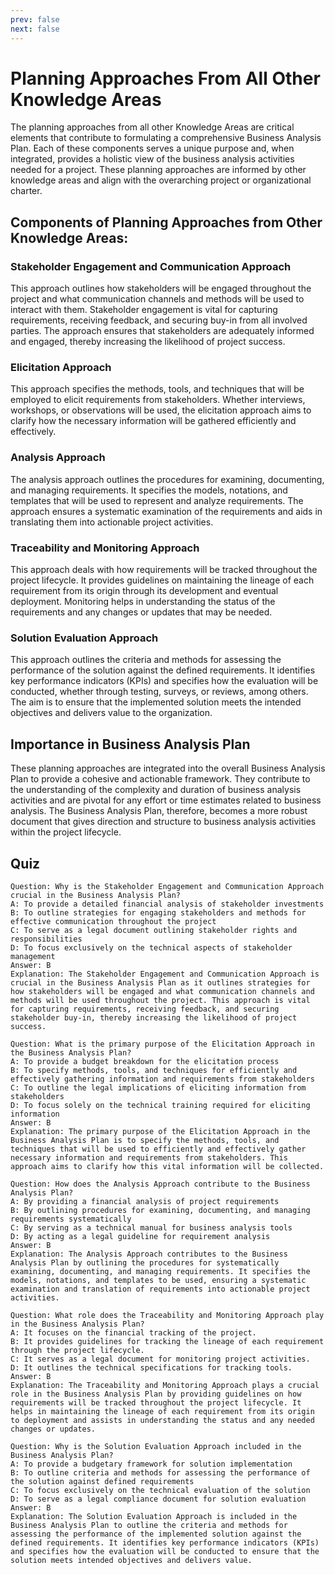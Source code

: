 ```yaml
---
prev: false
next: false
---
```


# Planning Approaches From All Other Knowledge Areas

The planning approaches from all other Knowledge Areas are critical elements that contribute to formulating a comprehensive Business Analysis Plan. Each of these components serves a unique purpose and, when integrated, provides a holistic view of the business analysis activities needed for a project. These planning approaches are informed by other knowledge areas and align with the overarching project or organizational charter.

## Components of Planning Approaches from Other Knowledge Areas:

### Stakeholder Engagement and Communication Approach

This approach outlines how stakeholders will be engaged throughout the project and what communication channels and methods will be used to interact with them. Stakeholder engagement is vital for capturing requirements, receiving feedback, and securing buy-in from all involved parties. The approach ensures that stakeholders are adequately informed and engaged, thereby increasing the likelihood of project success.

### Elicitation Approach

This approach specifies the methods, tools, and techniques that will be employed to elicit requirements from stakeholders. Whether interviews, workshops, or observations will be used, the elicitation approach aims to clarify how the necessary information will be gathered efficiently and effectively.

### Analysis Approach

The analysis approach outlines the procedures for examining, documenting, and managing requirements. It specifies the models, notations, and templates that will be used to represent and analyze requirements. The approach ensures a systematic examination of the requirements and aids in translating them into actionable project activities.

### Traceability and Monitoring Approach

This approach deals with how requirements will be tracked throughout the project lifecycle. It provides guidelines on maintaining the lineage of each requirement from its origin through its development and eventual deployment. Monitoring helps in understanding the status of the requirements and any changes or updates that may be needed.

### Solution Evaluation Approach

This approach outlines the criteria and methods for assessing the performance of the solution against the defined requirements. It identifies key performance indicators (KPIs) and specifies how the evaluation will be conducted, whether through testing, surveys, or reviews, among others. The aim is to ensure that the implemented solution meets the intended objectives and delivers value to the organization.

## Importance in Business Analysis Plan

These planning approaches are integrated into the overall Business Analysis Plan to provide a cohesive and actionable framework. They contribute to the understanding of the complexity and duration of business analysis activities and are pivotal for any effort or time estimates related to business analysis. The Business Analysis Plan, therefore, becomes a more robust document that gives direction and structure to business analysis activities within the project lifecycle.

## Quiz

```quiz
Question: Why is the Stakeholder Engagement and Communication Approach crucial in the Business Analysis Plan?
A: To provide a detailed financial analysis of stakeholder investments
B: To outline strategies for engaging stakeholders and methods for effective communication throughout the project
C: To serve as a legal document outlining stakeholder rights and responsibilities
D: To focus exclusively on the technical aspects of stakeholder management
Answer: B
Explanation: The Stakeholder Engagement and Communication Approach is crucial in the Business Analysis Plan as it outlines strategies for how stakeholders will be engaged and what communication channels and methods will be used throughout the project. This approach is vital for capturing requirements, receiving feedback, and securing stakeholder buy-in, thereby increasing the likelihood of project success.

Question: What is the primary purpose of the Elicitation Approach in the Business Analysis Plan?
A: To provide a budget breakdown for the elicitation process
B: To specify methods, tools, and techniques for efficiently and effectively gathering information and requirements from stakeholders
C: To outline the legal implications of eliciting information from stakeholders
D: To focus solely on the technical training required for eliciting information
Answer: B
Explanation: The primary purpose of the Elicitation Approach in the Business Analysis Plan is to specify the methods, tools, and techniques that will be used to efficiently and effectively gather necessary information and requirements from stakeholders. This approach aims to clarify how this vital information will be collected.

Question: How does the Analysis Approach contribute to the Business Analysis Plan?
A: By providing a financial analysis of project requirements
B: By outlining procedures for examining, documenting, and managing requirements systematically
C: By serving as a technical manual for business analysis tools
D: By acting as a legal guideline for requirement analysis
Answer: B
Explanation: The Analysis Approach contributes to the Business Analysis Plan by outlining the procedures for systematically examining, documenting, and managing requirements. It specifies the models, notations, and templates to be used, ensuring a systematic examination and translation of requirements into actionable project activities.

Question: What role does the Traceability and Monitoring Approach play in the Business Analysis Plan?
A: It focuses on the financial tracking of the project.
B: It provides guidelines for tracking the lineage of each requirement through the project lifecycle.
C: It serves as a legal document for monitoring project activities.
D: It outlines the technical specifications for tracking tools.
Answer: B
Explanation: The Traceability and Monitoring Approach plays a crucial role in the Business Analysis Plan by providing guidelines on how requirements will be tracked throughout the project lifecycle. It helps in maintaining the lineage of each requirement from its origin to deployment and assists in understanding the status and any needed changes or updates.

Question: Why is the Solution Evaluation Approach included in the Business Analysis Plan?
A: To provide a budgetary framework for solution implementation
B: To outline criteria and methods for assessing the performance of the solution against defined requirements
C: To focus exclusively on the technical evaluation of the solution
D: To serve as a legal compliance document for solution evaluation
Answer: B
Explanation: The Solution Evaluation Approach is included in the Business Analysis Plan to outline the criteria and methods for assessing the performance of the implemented solution against the defined requirements. It identifies key performance indicators (KPIs) and specifies how the evaluation will be conducted to ensure that the solution meets intended objectives and delivers value.

```
